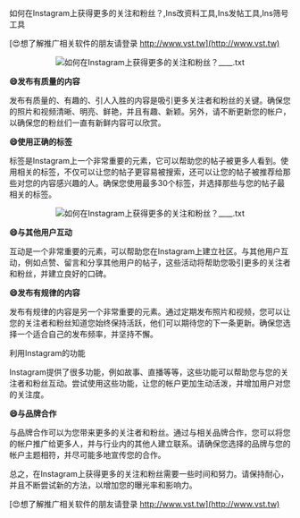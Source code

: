 如何在Instagram上获得更多的关注和粉丝？,Ins改资料工具,Ins发帖工具,Ins筛号工具

[😍想了解推广相关软件的朋友请登录 http://www.vst.tw](http://www.vst.tw)

 <center><img src="https://vst.tw/MP4/tuiguang/png/0.png" alt="如何在Instagram上获得更多的关注和粉丝？____.txt"></center>

**😄发布有质量的内容**

发布有质量的、有趣的、引人入胜的内容是吸引更多关注者和粉丝的关键。确保您的照片和视频清晰、明亮、鲜艳，并且有趣、新颖。另外，请不断更新您的帐户，以确保您的粉丝们一直有新鲜内容可以欣赏。

**😄使用正确的标签**

标签是Instagram上一个非常重要的元素，它可以帮助您的帖子被更多人看到。使用相关的标签，不仅可以让您的帖子更容易被搜索，还可以让您的帖子被推荐给那些对您的内容感兴趣的人。确保您使用最多30个标签，并选择那些与您的帖子最相关的标签。

 <center><img src="https://vst.tw/MP4/tuiguang/png/2.png" alt="如何在Instagram上获得更多的关注和粉丝？____.txt"></center>

**😄与其他用户互动**

互动是一个非常重要的元素，可以帮助您在Instagram上建立社区。与其他用户互动，例如点赞、留言和分享其他用户的帖子，这些活动将帮助您吸引更多的关注者和粉丝，并建立良好的口碑。

**😄发布有规律的内容**

发布有规律的内容是另一个非常重要的元素。通过定期发布照片和视频，您可以让您的关注者和粉丝知道您始终保持活跃，他们可以期待您的下一条更新。确保您选择一个适合自己的发布频率，并坚持不懈。

利用Instagram的功能

Instagram提供了很多功能，例如故事、直播等等，这些功能可以帮助您与您的关注者和粉丝互动。尝试使用这些功能，让您的帐户更加生动活泼，并增加用户对您的关注度。

**😄与品牌合作**

与品牌合作可以为您带来更多的关注者和粉丝。通过与相关品牌合作，您可以将您的帐户推广给更多人，并与行业内的其他人建立联系。请确保您选择的品牌与您的帐户主题相符，并尽可能多地宣传您的合作。

总之，在Instagram上获得更多的关注和粉丝需要一些时间和努力。请保持耐心，并且不断尝试新的方法，以增加您的曝光率和影响力。

[😍想了解推广相关软件的朋友请登录 http://www.vst.tw](http://www.vst.tw)



